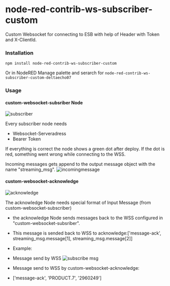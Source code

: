 # node-red-contrib-ws-subscriber-custom

Custom Websocket for connecting to ESB with help of Header with Token and X-ClientId.

### Installation

```
npm install node-red-contrib-ws-subscriber-custom
```

Or in NodeRED Manage palette and serarch for `node-red-contrib-ws-subscriber-custom-deltaecho07`

### Usage

#### custom-websocket-subsriber Node

![subscriber](docs/subscriber.png)

Every subscriber node needs

- Websocket-Serveradress
- Bearer Token

If everything is correct the node shows a green dot after deploy. If the dot is red, something went wrong while connecting to the WSS.

Incoming messages gets append to the output message object with the name "streaming_msg".
![incomingmessage](docs/incoming_message.png)

#### custom-websocket-acknowledge

![acknowledge](docs/acknowledge.png)

The acknowledge Node needs special format of Input Message (from custom-websocket-subscriber)

- the acknowledge Node sends messages back to the WSS configured in "custom-websocket-subsriber".
- This message is sended back to WSS to acknowledge:['message-ack', streaming_msg.message[1], streaming_msg.message[2]]

- Example:
- Message send by WSS
  ![subscribe msg](docs/subscriber_msg.png)

- Message send to WSS by custom-websocket-acknowledge:
- ['message-ack', 'PRODUCT.7', '2960249']
